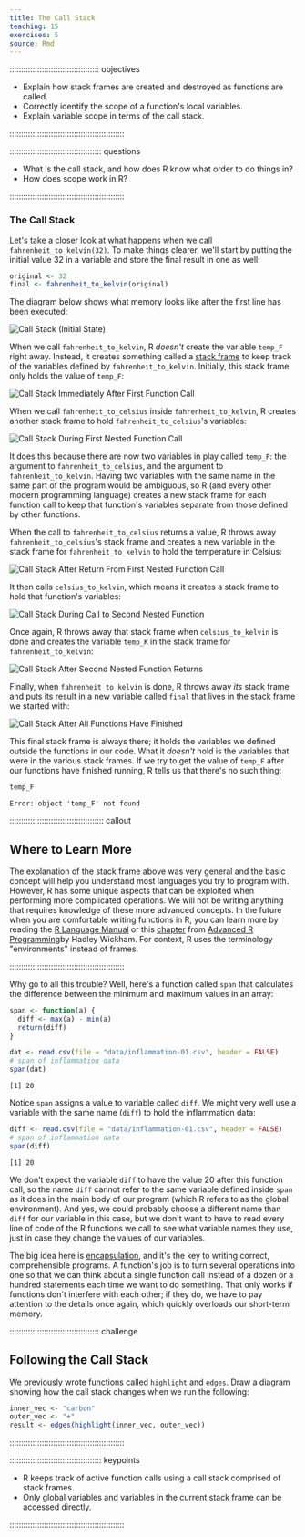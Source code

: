 ```yaml
---
title: The Call Stack
teaching: 15
exercises: 5
source: Rmd
---
```




::::::::::::::::::::::::::::::::::::::: objectives

- Explain how stack frames are created and destroyed as functions are called.
- Correctly identify the scope of a function's local variables.
- Explain variable scope in terms of the call stack.

::::::::::::::::::::::::::::::::::::::::::::::::::

:::::::::::::::::::::::::::::::::::::::: questions

- What is the call stack, and how does R know what order to do things in?
- How does scope work in R?

::::::::::::::::::::::::::::::::::::::::::::::::::

### The Call Stack

Let's take a closer look at what happens when we call `fahrenheit_to_kelvin(32)`.
To make things clearer, we'll start by putting the initial value 32 in a variable and store the final result in one as well:


``` r
original <- 32
final <- fahrenheit_to_kelvin(original)
```

The diagram below shows what memory looks like after the first line has been executed:

<img src="fig/python-call-stack-01.svg" alt="Call Stack (Initial State)" />

When we call `fahrenheit_to_kelvin`, R *doesn't* create the variable `temp_F` right away.
Instead, it creates something called a [stack frame](../learners/reference.md#stack-frame) to keep track of the variables defined by `fahrenheit_to_kelvin`.
Initially, this stack frame only holds the value of `temp_F`:

<img src="fig/python-call-stack-02.svg" alt="Call Stack Immediately After First Function Call" />

When we call `fahrenheit_to_celsius` inside `fahrenheit_to_kelvin`, R creates another stack frame to hold `fahrenheit_to_celsius`'s variables:

<img src="fig/python-call-stack-03.svg" alt="Call Stack During First Nested Function Call" />

It does this because there are now two variables in play called `temp_F`: the argument to `fahrenheit_to_celsius`, and the argument to `fahrenheit_to_kelvin`.
Having two variables with the same name in the same part of the program would be ambiguous, so R (and every other modern programming language) creates a new stack frame for each function call to keep that function's variables separate from those defined by other functions.

When the call to `fahrenheit_to_celsius` returns a value, R throws away `fahrenheit_to_celsius`'s stack frame and creates a new variable in the stack frame for `fahrenheit_to_kelvin` to hold the temperature in Celsius:

<img src="fig/python-call-stack-04.svg" alt="Call Stack After Return From First Nested Function Call" />

It then calls `celsius_to_kelvin`, which means it creates a stack frame to hold that function's variables:

<img src="fig/python-call-stack-05.svg" alt="Call Stack During Call to Second Nested Function" />

Once again, R throws away that stack frame when `celsius_to_kelvin` is done and creates the variable `temp_K` in the stack frame for `fahrenheit_to_kelvin`:

<img src="fig/python-call-stack-06.svg" alt="Call Stack After Second Nested Function Returns" />

Finally, when `fahrenheit_to_kelvin` is done, R throws away *its* stack frame and puts its result in a new variable called `final` that lives in the stack frame we started with:

<img src="fig/python-call-stack-07.svg" alt="Call Stack After All Functions Have Finished" />

This final stack frame is always there;
it holds the variables we defined outside the functions in our code.
What it *doesn't* hold is the variables that were in the various stack frames.
If we try to get the value of `temp_F` after our functions have finished running, R tells us that there's no such thing:


``` r
temp_F
```

``` error
Error: object 'temp_F' not found
```

:::::::::::::::::::::::::::::::::::::::::  callout

## Where to Learn More

The explanation of the stack frame above was very general and the basic concept will help you understand most languages you try to program with.
However, R has some unique aspects that can be exploited when performing more complicated operations.
We will not be writing anything that requires knowledge of these more advanced concepts.
In the future when you are comfortable writing functions in R, you can learn more by reading the [R Language Manual][man] or this [chapter] from [Advanced R Programming][adv-r]by Hadley Wickham.
For context, R uses the terminology "environments" instead of frames.

::::::::::::::::::::::::::::::::::::::::::::::::::

Why go to all this trouble?
Well, here's a function called `span` that calculates the difference between the minimum and maximum values in an array:


``` r
span <- function(a) {
  diff <- max(a) - min(a)
  return(diff)
}

dat <- read.csv(file = "data/inflammation-01.csv", header = FALSE)
# span of inflammation data
span(dat)
```

``` output
[1] 20
```

Notice `span` assigns a value to variable called `diff`.
We might very well use a variable with the same name (`diff`) to hold the inflammation data:


``` r
diff <- read.csv(file = "data/inflammation-01.csv", header = FALSE)
# span of inflammation data
span(diff)
```

``` output
[1] 20
```

We don't expect the variable `diff` to have the value 20 after this function call, so the name `diff` cannot refer to the same variable defined inside `span` as it does in the main body of our program (which R refers to as the global environment).
And yes, we could probably choose a different name than `diff` for our variable in this case, but we don't want to have to read every line of code of the R functions we call to see what variable names they use, just in case they change the values of our variables.

The big idea here is [encapsulation](../learners/reference.md#encapsulation), and it's the key to writing correct, comprehensible programs.
A function's job is to turn several operations into one so that we can think about a single function call instead of a dozen or a hundred statements each time we want to do something.
That only works if functions don't interfere with each other; if they do, we have to pay attention to the details once again, which quickly overloads our short-term memory.

:::::::::::::::::::::::::::::::::::::::  challenge

## Following the Call Stack

We previously wrote functions called `highlight` and `edges`.
Draw a diagram showing how the call stack changes when we run the following:


``` r
inner_vec <- "carbon"
outer_vec <- "+"
result <- edges(highlight(inner_vec, outer_vec))
```

::::::::::::::::::::::::::::::::::::::::::::::::::



[man]: https://cran.r-project.org/doc/manuals/r-release/R-lang.html#Environment-objects
[chapter]: https://adv-r.hadley.nz/environments.html
[adv-r]: https://adv-r.hadley.nz/index.html


:::::::::::::::::::::::::::::::::::::::: keypoints

- R keeps track of active function calls using a call stack comprised of stack frames.
- Only global variables and variables in the current stack frame can be accessed directly.

::::::::::::::::::::::::::::::::::::::::::::::::::


